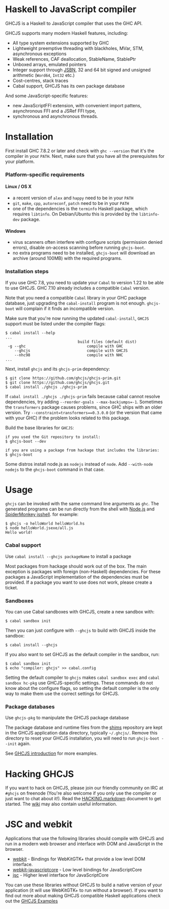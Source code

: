
Haskell to JavaScript compiler
==============================

GHCJS is a Haskell to JavaScript compiler that uses the GHC API.

GHCJS supports many modern Haskell features, including:

 * All type system extensions supported by GHC
 * Lightweight preemptive threading with blackholes, MVar, STM, asynchronous exceptions
 * Weak references, CAF deallocation, StableName, StablePtr
 * Unboxed arrays, emulated pointers
 * Integer support through [JSBN](http://www-cs-students.stanford.edu/~tjw/jsbn/), 32 and 64 bit signed and unsigned arithmetic (`Word64`, `Int32` etc.)
 * Cost-centres, stack traces
 * Cabal support, GHCJS has its own package database

And some JavaScript-specific features:

 * new JavaScriptFFI extension, with convenient import pattens, asynchronous FFI and a JSRef FFI type,
 * synchronous and asynchronous threads.

Installation
============

First install GHC 7.8.2 or later and check with `ghc --version` that it's the
compiler in your `PATH`. Next, make sure that you have all the prerequisites for your platform.

### Platform-specific requirements

#### Linux / OS X

 * a recent version of `alex` and `happy` need to be in your `PATH`
 * `git`, `make`, `cpp`, `autoreconf`, `patch` need to be in your `PATH`
 * one of the dependencies is the `terminfo` Haskell package, which requires `libtinfo`. On
   Debian/Ubuntu this is provided by the `libtinfo-dev` package.

#### Windows

 * virus scanners often interfere with configure scripts (permission denied errors),
   disable on-access scanning before running `ghcjs-boot`.
 * no extra programs need to be installed, `ghcjs-boot` will download an archive (around 100MB)
   with the required programs.

### Installation steps

If you use GHC 7.8, you need to update your `Cabal` to version 1.22 to be able to use
GHCJS. GHC 7.10 already includes a compatible `Cabal` version.

Note that you need a compatible `Cabal` library in your GHC package database, just upgrading
the `cabal-install` program is not enough. `ghcjs-boot` will complain if it finds an incompatible
version.

Make sure that you're now running the updated `cabal-install`, `GHCJS` support must be listed under the
compiler flags:

    $ cabal install --help
    ...
                                    build files (default dist)
     -g --ghc                           compile with GHC
        --ghcjs                         compile with GHCJS
        --nhc98                         compile with NHC
    ...

Next, install `ghcjs` and its `ghcjs-prim` dependency:

    $ git clone https://github.com/ghcjs/ghcjs-prim.git
    $ git clone https://github.com/ghcjs/ghcjs.git
    $ cabal install ./ghcjs ./ghcjs-prim

If `cabal install ./ghcjs ./ghcjs-prim` fails because cabal cannot resolve dependencies, try adding `--reorder-goals --max-backjumps=-1`. Sometimes the `transformers` package causes problems, since GHC ships with an older version. Try `--constraint=transformers==0.3.0.0` (or the version that came with your GHC) if the problem looks related to this package.

Build the base libraries for `GHCJS`:

    if you used the Git repository to install:
    $ ghcjs-boot --dev

    if you are using a package from hackage that includes the libraries:
    $ ghcjs-boot

Some distros install node.js as `nodejs` instead of `node`. Add `--with-node nodejs` to the `ghcjs-boot` command in that case.

Usage
=====

`ghcjs` can be invoked with the same command line arguments as `ghc`. The generated programs can be run directly from
the shell with [Node.js](http://nodejs.org/) and [SpiderMonkey jsshell](http://download.cdn.mozilla.net/pub/firefox/nightly/latest-mozilla-central/).
for example:

    $ ghcjs -o helloWorld helloWorld.hs
    $ node helloWorld.jsexe/all.js
    Hello world!

### Cabal support

Use `cabal install --ghcjs packageName` to install a package

Most packages from hackage should work out of the box. The main exception is packages with foreign (non-Haskell) dependencies.
For these packages a JavaScript implementation of the dependencies must be provided. If a package you want to use does
not work, please create a ticket.

### Sandboxes

You can use Cabal sandboxes with GHCJS, create a new sandbox with:

    $ cabal sandbox init

Then you can just configure with `--ghcjs` to build with GHCJS inside the sandbox:

    $ cabal install --ghcjs

If you also want to set GHCJS as the default compiler in the sandbox, run:

    $ cabal sandbox init
    $ echo "compiler: ghcjs" >> cabal.config

Setting the default compiler to `ghcjs` makes `cabal sandbox exec` and `cabal sandbox hc-pkg` use
GHCJS-specific settings. These commands do not know about the configure flags, so setting the default
compiler is the only way to make them use the correct settings for GHCJS.

### Package databases

Use `ghcjs-pkg` to manipulate the GHCJS package database

The package database and runtime files from the [shims](https://github.com/ghcjs/shims.git) repository are kept in the
GHCJS application data directory, typically `~/.ghcjs/`. Remove this directory to reset your GHCJS installation, you
will need to run `ghcjs-boot --init` again.

See [GHCJS introduction](http://weblog.luite.com/wordpress/?p=14) for more examples.

Hacking GHCJS
=============

If you want to hack on GHCJS, please join our friendly community on IRC at `#ghcjs` on freenode (You're also
welcome if you only use the compiler or just want to chat about it!). Read the [HACKING.markdown](HACKING.markdown) document
to get started. The [wiki](https://github.com/ghcjs/ghcjs/wiki) may also contain useful information.

JSC and webkit
==============

Applications that use the following libraries should compile with GHCJS
and run in a modern web browser and interface with DOM and JavaScript
in the browser.
 * [webkit](https://patch-tag.com/r/hamish/webkit) - Bindings for WebKitGTK+ that provide a low level DOM interface.
 * [webkit-javascriptcore](https://github.com/ghcjs/webkit-javascriptcore) - Low level bindings for JavaScriptCore
 * [jsc](https://github.com/ghcjs/jsc) - Higher level interface for JavaScriptCore

You can use these libraries without GHCJS to build a native version of
your application (it will use WebKitGTK+ to run without a browser).
If you want to find out more about making GHCJS compatible Haskell
applications check out the [GHCJS Examples](https://github.com/ghcjs/ghcjs-examples/)
